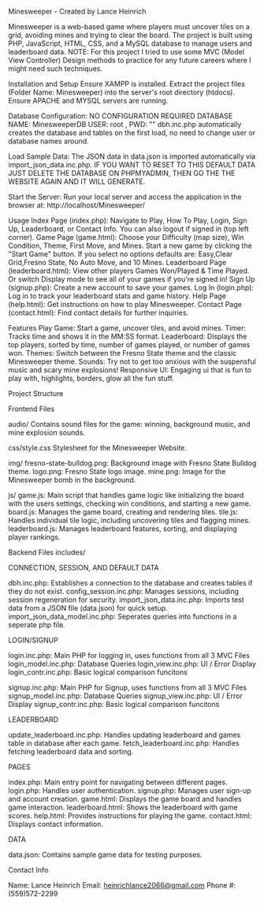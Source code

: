 Minesweeper - Created by Lance Heinrich

Minesweeper is a web-based game where players must uncover tiles on a grid, avoiding mines and trying to clear the board. 
The project is built using PHP, JavaScript, HTML, CSS, and a MySQL database to manage users and leaderboard data.
NOTE: For this project I tried to use some MVC (Model View Controller) Design methods to practice for any future careers where I might need such techniques.

Installation and Setup
Ensure XAMPP is installed.
Extract the project files (Folder Name: Minesweeper) into the server's root directory (htdocs).
Ensure APACHE and MYSQL servers are running.

Database Configuration:
NO CONFIGURATION REQUIRED
DATABASE NAME: MinesweeperDB
USER: root , PWD: ""
dbh.inc.php automatically creates the database and tables on the first load, no need to change user or database names around.

Load Sample Data:
The JSON data in data.json is imported automatically via import_json_data.inc.php.
IF YOU WANT TO RESET TO THIS DEFAULT DATA JUST DELETE THE DATABASE ON PHPMYADMIN, THEN GO THE THE WEBSITE AGAIN AND IT WILL GENERATE.

Start the Server:
Run your local server and access the application in the browser at:
http://localhost/Minesweeper/

Usage
Index Page (index.php): Navigate to Play, How To Play, Login, Sign Up, Leaderboard, or Contact Info. You can also logout if signed in (top left corner).
Game Page (game.html): Choose your Difficulty (map size), Win Condition, Theme, First Move, and Mines. Start a new game by clicking the "Start Game" button. 
                        If you select no options defaults are: Easy,Clear Grid,Fresno State, No Auto Move, and 10 Mines.
Leaderboard Page (leaderboard.html): View other players Games Won/Played & Time Played. Or switch Display mode to see all of your games if you're signed in!
Sign Up (signup.php): Create a new account to save your games.
Log In (login.php): Log in to track your leaderboard stats and game history.
Help Page (help.html): Get instructions on how to play Minesweeper.
Contact Page (contact.html): Find contact details for further inquiries.

Features
Play Game: Start a game, uncover tiles, and avoid mines.
Timer: Tracks time and shows it in the MM:SS format.
Leaderboard: Displays the top players, sorted by time, number of games played, or number of games won.
Themes: Switch between the Fresno State theme and the classic Minesweeper theme.
Sounds: Try not to get too anxious with the suspensful music and scary mine explosions!
Responsive UI: Engaging ui that is fun to play with, highlights, borders, glow all the fun stuff.

Project Structure

Frontend Files

audio/
Contains sound files for the game: winning, background music, and mine explosion sounds.

css/style.css
Stylesheet for the Minesweeper Website.

img/
fresno-state-bulldog.png: Background image with Fresno State Bulldog theme.
logo.png: Fresno State logo image.
mine.png: Image for the Minesweeper bomb in the background.

js/
game.js: Main script that handles game logic like initializing the board with the users settings, checking win conditions, and starting a new game.
board.js: Manages the game board, creating and rendering tiles.
tile.js: Handles individual tile logic, including uncovering tiles and flagging mines.
leaderboard.js: Manages leaderboard features, sorting, and displaying player rankings.

Backend Files
includes/

CONNECTION, SESSION, AND DEFAULT DATA

dbh.inc.php: Establishes a connection to the database and creates tables if they do not exist.
config_session.inc.php: Manages sessions, including session regeneration for security.
import_json_data.inc.php: Imports test data from a JSON file (data.json) for quick setup.
import_json_data_model.inc.php: Seperates queries into functions in a seperate php file.

LOGIN/SIGNUP

login.inc.php: Main PHP for logging in, uses functions from all 3 MVC Files
login_model.inc.php: Database Queries
login_view.inc.php: UI / Error Display
login_contr.inc.php: Basic logical comparison funcitons

signup.inc.php: Main PHP for Signup, uses functions from all 3 MVC Files
signup_model.inc.php: Database Queries
signup_view.inc.php: UI / Error Display
signup_contr.inc.php: Basic logical comparison funcitons

LEADERBOARD

update_leaderboard.inc.php: Handles updating leaderboard and games table in database after each game.
fetch_leaderboard.inc.php: Handles fetching leaderboard data and sorting.


PAGES

index.php: Main entry point for navigating between different pages.
login.php: Handles user authentication.
signup.php: Manages user sign-up and account creation.
game.html: Displays the game board and handles game interaction.
leaderboard.html: Shows the leaderboard with game scores.
help.html: Provides instructions for playing the game.
contact.html: Displays contact information.

DATA

data.json: Contains sample game data for testing purposes.

Contact Info

Name: Lance Heinrich
Email: heinrichlance2066@gmail.com 
Phone #: (559)572-2299
